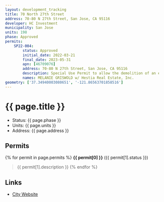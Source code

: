 ```yaml
---
layout: development_tracking
title: 70 North 27th Street
address: 70-80 N 27th Street, San Jose, CA 95116
developer: HC Investment
municipality: San Jose
units: 198
phase: Approved
permits:
    SP22-004:
        status: Approved
        initial_date: 2022-03-21
        final_date: 2023-05-31
        apn: [46709076]
        address: 70-80 N 27th Street, San Jose, CA 95116
        description: Special Use Permit to allow the demolition of an existing two-story commercial building (21,454 square feet), the removal of 15 trees (three ordinance-size and 12 non-ordinance), and the construction of a new six-story multifamily residential building with podium parking and 198 residential units, including either 5% of the units restricted as affordable to very-low income households or 10% for low-income households, subject to the State Density Bonus Law, with alternative parking (mechanical lift stackers), a 14-foot-wide Privately-Owned Public Open Space (POPOS), and associated landscaping and amenities. Density Bonus - None. Incentive - Eliminate commercial square footage requirement of 0.75 FAR Waiver - Reduce minimum paseo width from 16 feet to 14 feet per Section 2.3.3, Standards S1 requirement of the Citywide Design Guidelines
        names: MELANIE GRISWOLD w/ Hestia Real Estate, Inc.
geometry: ['37.34940003080651', '-121.86563701858516']
---
```

# {{ page.title }}
- Status: {{ page.phase }}
- Units: {{ page.units }}
- Address: {{ page.address }}

## Permits
{% for permit in page.permits %}
  **{{ permit[0] }}** ({{ permit[1].status }})
  >{{ permit[1].description }}
{% endfor %}

## Links
- [City Website](https://www.sanjoseca.gov/your-government/departments-offices/planning-building-code-enforcement/planning-division/environmental-review/environmental-review-documents/sp22-004-and-er22-038-70-80-north-27th-street-residential-project)